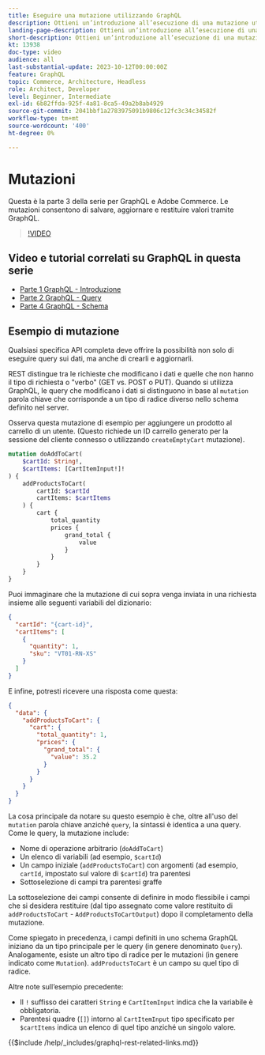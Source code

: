 ```yaml
---
title: Eseguire una mutazione utilizzando GraphQL
description: Ottieni un’introduzione all’esecuzione di una mutazione utilizzando GraphQL su Adobe Commerce e [!DNL Magento Open Source]. Esegui la prima mutazione utilizzando chiamate POST.
landing-page-description: Ottieni un’introduzione all’esecuzione di una mutazione utilizzando GraphQL su Adobe Commerce e [!DNL Magento Open Source]. Esegui la prima mutazione utilizzando chiamate POST.
short-description: Ottieni un’introduzione all’esecuzione di una mutazione utilizzando GraphQL su Adobe Commerce e [!DNL Magento Open Source]. Esegui la prima mutazione utilizzando chiamate POST.
kt: 13938
doc-type: video
audience: all
last-substantial-update: 2023-10-12T00:00:00Z
feature: GraphQL
topic: Commerce, Architecture, Headless
role: Architect, Developer
level: Beginner, Intermediate
exl-id: 6b82ffda-925f-4a81-8ca5-49a2b8ab4929
source-git-commit: 2041bbf1a2783975091b9806c12fc3c34c34582f
workflow-type: tm+mt
source-wordcount: '400'
ht-degree: 0%

---
```


# Mutazioni

Questa è la parte 3 della serie per GraphQL e Adobe Commerce. Le mutazioni consentono di salvare, aggiornare e restituire valori tramite GraphQL.


>[!VIDEO](https://video.tv.adobe.com/v/3424121?learn=on)

## Video e tutorial correlati su GraphQL in questa serie

* [Parte 1 GraphQL - Introduzione](../graphql-rest/intro-graphql.md)
* [Parte 2 GraphQL - Query](../graphql-rest/graphql-queries.md)
* [Parte 4 GraphQL - Schema](../graphql-rest/graphql-schema.md)

## Esempio di mutazione

Qualsiasi specifica API completa deve offrire la possibilità non solo di eseguire query sui dati, ma anche di crearli e aggiornarli.

REST distingue tra le richieste che modificano i dati e quelle che non hanno il tipo di richiesta o &quot;verbo&quot; (GET vs. POST o PUT).
Quando si utilizza GraphQL, le query che modificano i dati si distinguono in base al `mutation` parola chiave che corrisponde a un tipo di radice diverso nello schema definito nel server.

Osserva questa mutazione di esempio per aggiungere un prodotto al carrello di un utente. (Questo richiede un ID carrello generato per la sessione del cliente connesso o utilizzando `createEmptyCart` mutazione).

```graphql
mutation doAddToCart(
    $cartId: String!,
    $cartItems: [CartItemInput!]!
) {
    addProductsToCart(
        cartId: $cartId
        cartItems: $cartItems
    ) {
        cart {
            total_quantity
            prices {
                grand_total {
                    value
                }
            }
        }
    }
}
```

Puoi immaginare che la mutazione di cui sopra venga inviata in una richiesta insieme alle seguenti variabili del dizionario:

```json
{
  "cartId": "{cart-id}",
  "cartItems": [
    {
      "quantity": 1,
      "sku": "VT01-RN-XS"
    }
  ]
}
```

E infine, potresti ricevere una risposta come questa:

```json
{
  "data": {
    "addProductsToCart": {
      "cart": {
        "total_quantity": 1,
        "prices": {
          "grand_total": {
            "value": 35.2
          }
        }
      }
    }
  }
}
```

La cosa principale da notare su questo esempio è che, oltre all&#39;uso del `mutation` parola chiave anziché `query`, la sintassi è identica a una query. Come le query, la mutazione include:

* Nome di operazione arbitrario (`doAddToCart`)
* Un elenco di variabili (ad esempio, `$cartId`)
* Un campo iniziale (`addProductsToCart`) con argomenti (ad esempio, `cartId`, impostato sul valore di `$cartId`) tra parentesi
* Sottoselezione di campi tra parentesi graffe

La sottoselezione dei campi consente di definire in modo flessibile i campi che si desidera restituire (dal tipo assegnato come valore restituito di `addProductsToCart` - `AddProductsToCartOutput`) dopo il completamento della mutazione.

Come spiegato in precedenza, i campi definiti in uno schema GraphQL iniziano da un tipo principale per le query (in genere denominato `Query`). Analogamente, esiste un altro tipo di radice per le mutazioni (in genere indicato come `Mutation`). `addProductsToCart` è un campo su quel tipo di radice.

Altre note sull’esempio precedente:

* Il `!` suffisso dei caratteri `String` e `CartItemInput` indica che la variabile è obbligatoria.
* Parentesi quadre (`[]`) intorno al `CartItemInput` tipo specificato per `$cartItems` indica un elenco di quel tipo anziché un singolo valore.

{{$include /help/_includes/graphql-rest-related-links.md}}
